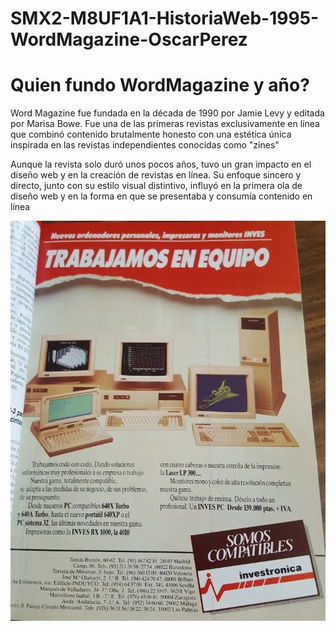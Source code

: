 # SMX2-M8UF1A1-HistoriaWeb-1995-WordMagazine-OscarPerez





# Quien fundo WordMagazine y año?


Word Magazine fue fundada en la década de 1990 por Jamie Levy y editada por Marisa Bowe. Fue una de las primeras revistas exclusivamente en línea que combinó contenido brutalmente honesto con una estética única inspirada en las revistas independientes conocidas como "zines"

Aunque la revista solo duró unos pocos años, tuvo un gran impacto en el diseño web y en la creación de revistas en línea. Su enfoque sincero y directo, junto con su estilo visual distintivo, influyó en la primera ola de diseño web y en la forma en que se presentaba y consumía contenido en línea


![Imagen de una de las revistas](https://github.com/oscarpz1125/SMX2-M8UF1A1-HistoriaWeb-1995-WordMagazine-OscarPerez/blob/main/1366_2000.jpg "Imagen de revista")